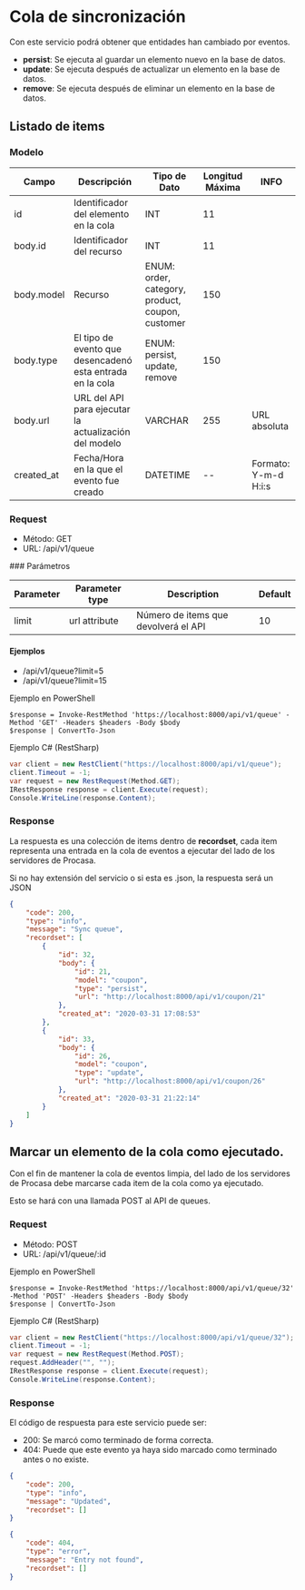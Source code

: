 # Cola de sincronización
Con este servicio podrá obtener que entidades han cambiado por eventos.

- **persist**: Se ejecuta al guardar un elemento nuevo en la base de datos.
- **update**: Se ejecuta después de actualizar un elemento en la base de datos.
- **remove**: Se ejecuta después de eliminar un elemento en la base de datos.


## Listado de items


### Modelo
Campo | Descripción | Tipo de Dato| Longitud Máxima| INFO
------|-------------|------|----------|------------
id| Identificador del elemento en la cola | INT | 11 |
body.id | Identificador del recurso | INT | 11 |
body.model | Recurso | ENUM: order, category, product, coupon, customer | 150 |
body.type | El tipo de evento que desencadenó esta entrada en la cola | ENUM: persist, update, remove | 150 |
body.url | URL del API para ejecutar la actualización del modelo | VARCHAR | 255 | URL absoluta
created_at | Fecha/Hora en la que el evento fue creado | DATETIME | -- | Formato: Y-m-d H:i:s

### Request

- Método: GET
- URL: /api/v1/queue


### Parámetros

|Parameter|Parameter type|Description|Default|
|--- |--- |--- |--- |
|limit|url attribute|Número de items que devolverá el API| 10

#### Ejemplos
- /api/v1/queue?limit=5
- /api/v1/queue?limit=15


Ejemplo en PowerShell

```
$response = Invoke-RestMethod 'https://localhost:8000/api/v1/queue' -Method 'GET' -Headers $headers -Body $body
$response | ConvertTo-Json
```

Ejemplo C# (RestSharp)

```csharp
var client = new RestClient("https://localhost:8000/api/v1/queue");
client.Timeout = -1;
var request = new RestRequest(Method.GET);
IRestResponse response = client.Execute(request);
Console.WriteLine(response.Content);
```



### Response
La respuesta es una colección de items dentro de **recordset**, cada item representa una entrada en la cola de eventos a ejecutar del lado de los servidores de Procasa.

Si no hay extensión del servicio o si esta es .json, la respuesta será un JSON

```json
{
    "code": 200,
    "type": "info",
    "message": "Sync queue",
    "recordset": [
        {
            "id": 32,
            "body": {
                "id": 21,
                "model": "coupon",
                "type": "persist",
                "url": "http://localhost:8000/api/v1/coupon/21"
            },
            "created_at": "2020-03-31 17:08:53"
        },
        {
            "id": 33,
            "body": {
                "id": 26,
                "model": "coupon",
                "type": "update",
                "url": "http://localhost:8000/api/v1/coupon/26"
            },
            "created_at": "2020-03-31 21:22:14"
        }
    ]
}
```


## Marcar un elemento de la cola como ejecutado.
Con el fin de mantener la cola de eventos limpia, del lado de los servidores de Procasa debe marcarse cada item de la cola como ya ejecutado.

Esto se hará con una llamada POST al API de queues.


### Request

- Método: POST 
- URL: /api/v1/queue/:id

Ejemplo en PowerShell

```
$response = Invoke-RestMethod 'https://localhost:8000/api/v1/queue/32' -Method 'POST' -Headers $headers -Body $body
$response | ConvertTo-Json
```

Ejemplo C# (RestSharp)

```csharp
var client = new RestClient("https://localhost:8000/api/v1/queue/32");
client.Timeout = -1;
var request = new RestRequest(Method.POST);
request.AddHeader("", "");
IRestResponse response = client.Execute(request);
Console.WriteLine(response.Content);
```

### Response

El código de respuesta para este servicio puede ser:

- 200: Se marcó como terminado de forma correcta.
- 404: Puede que este evento ya haya sido marcado como terminado antes o no existe.

```json
{
    "code": 200,
    "type": "info",
    "message": "Updated",
    "recordset": []
}
```

```json
{
    "code": 404,
    "type": "error",
    "message": "Entry not found",
    "recordset": []
}
```

